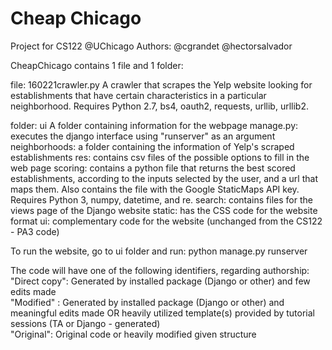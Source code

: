 # Cheap Chicago
Project for CS122 @UChicago
Authors: @cgrandet @hectorsalvador

CheapChicago contains 1 file and 1 folder:

file: 160221crawler.py
A crawler that scrapes the Yelp website looking for establishments that have certain characteristics in a particular neighborhood. Requires Python 2.7, bs4, oauth2, requests, urllib, urllib2.
	

folder: ui
A folder containing information for the webpage 
	manage.py: executes the django interface using "runserver" as an argument
	neighborhoods: a folder containing the information of Yelp's scraped establishments 
	res: contains csv files of the possible options to fill in the web page
	scoring: contains a python file that returns the best scored establishments, according to the inputs 		selected by the user, and a url that maps them. Also contains the file with the Google 			StaticMaps API key. Requires Python 3, numpy, datetime, and re.
	search: contains files for the views page of the Django website
	static: has the CSS code for the website format
	ui: complementary code for the website (unchanged from the CS122 - PA3 code)

To run the website, go to ui folder and run: python manage.py runserver

The code will have one of the following identifiers, regarding authorship:
	"Direct copy": Generated by installed package (Django or other) and few edits made                                            
	"Modified" : Generated by installed package (Django or other) and meaningful edits made
		OR heavily utilized template(s) provided by tutorial sessions (TA or Django - generated)                                     
	"Original": Original code or heavily modified given structure       